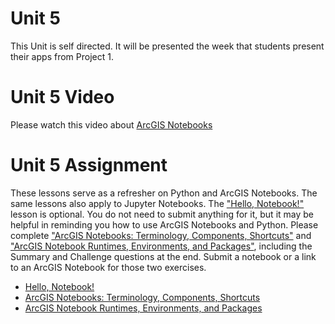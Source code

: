 # Unit 5
This Unit is self directed. It will be presented the week that students present their 
apps from Project 1.

# Unit 5 Video
Please watch this video about [ArcGIS Notebooks](https://www.youtube.com/watch?v=RUNBSYBLmX0)

# Unit 5 Assignment

These lessons serve as a refresher on Python and ArcGIS Notebooks. 
The same lessons also apply to Jupyter Notebooks. 
The ["Hello, Notebook!"](https://www.arcgis.com/home/item.html?id=5aee4d0f252941e1ae421b78a8ccbe60) lesson is optional. 
You do not need to submit anything for it, 
but it may be helpful in reminding you how to use 
ArcGIS Notebooks and Python. Please complete 
["ArcGIS Notebooks: Terminology, Components, Shortcuts"](https://www.arcgis.com/home/item.html?id=efe0eff68b024cd8b7226a22dde99e47) and 
["ArcGIS Notebook Runtimes, Environments, and Packages"](https://www.arcgis.com/home/item.html?id=0b3caee2d24f4212a72086936adf31e5), 
including the Summary and Challenge questions at the end. 
Submit a notebook or a link to an ArcGIS Notebook for 
those two exercises.

- [Hello, Notebook!](https://www.arcgis.com/home/item.html?id=5aee4d0f252941e1ae421b78a8ccbe60)
- [ArcGIS Notebooks: Terminology, Components, Shortcuts](https://www.arcgis.com/home/item.html?id=efe0eff68b024cd8b7226a22dde99e47)
- [ArcGIS Notebook Runtimes, Environments, and Packages](https://www.arcgis.com/home/item.html?id=0b3caee2d24f4212a72086936adf31e5)
